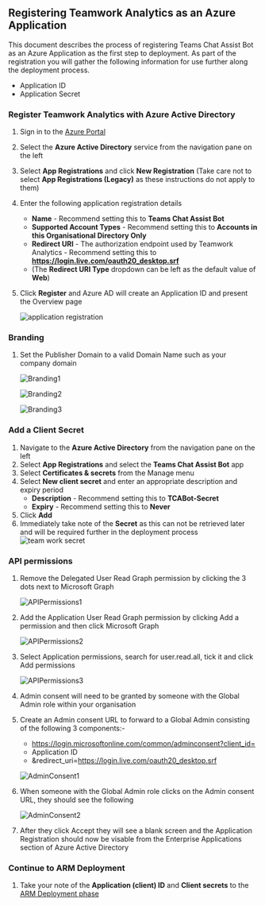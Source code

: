 ## Registering Teamwork Analytics as an Azure Application
This document describes the process of registering Teams Chat Assist Bot as an Azure Application as the first step to deployment.  As part of the registration you will gather the following information for use further along the deployment process.
   * Application ID
   * Application Secret

### Register Teamwork Analytics with Azure Active Directory
1. Sign in to the [Azure Portal](https://azure.portal.com)
1. Select the **Azure Active Directory** service from the navigation pane on the left 
1. Select **App Registrations** and click **New Registration** (Take care not to select **App Registrations (Legacy)** as these instructions do not apply to them)
1. Enter the following application registration details
   * **Name** - Recommend setting this to **Teams Chat Assist Bot**
   * **Supported Account Types** - Recommend setting this to **Accounts in this Organisational Directory Only**
   * **Redirect URI** - The authorization endpoint used by Teamwork Analytics - Recommend setting this to **https://login.live.com/oauth20_desktop.srf**
   * (The **Redirect URI Type** dropdown can be left as the default value of **Web**)
1. Click **Register** and Azure AD will create an Application ID and present the Overview page

   ![application registration](images/applicationRegistration.png)

### Branding
1. Set the Publisher Domain to a valid Domain Name such as your company domain

   ![Branding1](images/Branding1.png)

   ![Branding2](images/Branding2.png)

   ![Branding3](images/Branding3.png)

### Add a Client Secret
1. Navigate to the **Azure Active Directory** from the navigation pane on the left
1. Select **App Registrations** and select the **Teams Chat Assist Bot** app 
1. Select **Certificates & secrets** from the Manage menu
1. Select **New client secret** and enter an appropriate description and expiry period
   * **Description** - Recommend setting this to **TCABot-Secret**
   * **Expiry** - Recommend setting this to **Never**
1. Click **Add**
1. Immediately take note of the **Secret** as this can not be retrieved later and will be required further in the deployment process
![team work secret](images/tcabotSecrets.png)

### API permissions
1. Remove the Delegated User Read Graph permission by clicking the 3 dots next to Microsoft Graph

   ![APIPermissions1](images/APIPermissions1.png)

1. Add the Application User Read Graph permission by clicking Add a permission and then click Microsoft Graph

   ![APIPermissions2](images/APIPermissions2.png)

1. Select Application permissions, search for user.read.all, tick it and click Add permissions

   ![APIPermissions3](images/APIPermissions3.png)

1. Admin consent will need to be granted by someone with the Global Admin role within your organisation

1. Create an Admin consent URL to forward to a Global Admin consisting of the following 3 components:-

   * https://login.microsoftonline.com/common/adminconsent?client_id=
   * Application ID
   * &redirect_uri=https://login.live.com/oauth20_desktop.srf

   ![AdminConsent1](images/AdminConsent1.png)

1. When someone with the Global Admin role clicks on the Admin consent URL, they should see the following

   ![AdminConsent2](images/AdminConsent2.png)

1. After they click Accept they will see a blank screen and the Application Registration should now be visable from the Enterprise Applications section of Azure Active Directory

### Continue to ARM Deployment
1. Take your note of the **Application (client) ID** and **Client secrets** to the [ARM Deployment phase](armdeploy.md)
